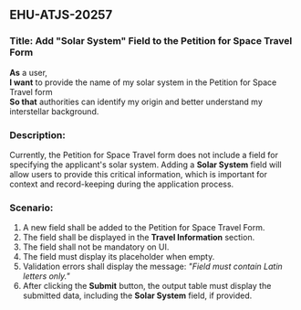 ## EHU-ATJS-20257

### Title: Add "Solar System" Field to the Petition for Space Travel Form

**As** a user,  
**I want** to provide the name of my solar system in the Petition for Space Travel form  
**So that** authorities can identify my origin and better understand my interstellar background.

### Description:
Currently, the Petition for Space Travel form does not include a field for specifying the applicant's solar system. Adding a **Solar System** field will allow users to provide this critical information, which is important for context and record-keeping during the application process.

### Scenario:
1. A new field shall be added to the Petition for Space Travel Form.
2. The field shall be displayed in the **Travel Information** section.
3. The field shall not be mandatory on UI.
4. The field must display its placeholder when empty.
5. Validation errors shall display the message: *"Field must contain Latin letters only."*
6. After clicking the **Submit** button, the output table must display the submitted data, including the **Solar System** field, if provided.
